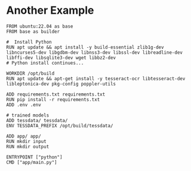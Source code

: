 # Another Example

```docker {all|1-2|4-6|8-9|11-13|15-17|19-21|23-24|all}
FROM ubuntu:22.04 as base
FROM base as builder

#  Install Python
RUN apt update && apt install -y build-essential zlib1g-dev libncurses5-dev libgdbm-dev libnss3-dev libssl-dev libreadline-dev libffi-dev libsqlite3-dev wget libbz2-dev
# Python install continues...

WORKDIR /opt/build
RUN apt update && apt-get install -y tesseract-ocr libtesseract-dev libleptonica-dev pkg-config poppler-utils

ADD requirements.txt requirements.txt
RUN pip install -r requirements.txt
ADD .env .env

# trained models
ADD tessdata/ tessdata/
ENV TESSDATA_PREFIX /opt/build/tessdata/

ADD app/ app/
RUN mkdir input
RUN mkdir output

ENTRYPOINT ["python"]
CMD ["app/main.py"]
```

<link href="styles/style.css" rel="stylesheet" type="text/css" />

<!--
En # Python install continues... le decimos que instale la versión, pip y todo lo necesario, esto se puede simplificar perfectamente si es que la imagen de docker ya existe.
- FROM base as builder: lo que hace es, parte de la imagen de arriba (en teoría se puede sacar, no hace nada)
- WORKDIR /opt/build: lo que hace es, crea esa carpeta y es donde trabajamos
- Por qué hay tmp en requirements y en el otro no? pq lo copié en tmp y en este no sino que donde estoy.
-->